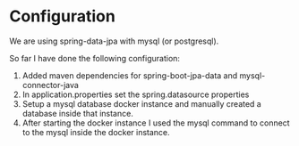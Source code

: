 # Configuration

We are using spring-data-jpa with mysql (or postgresql).

So far I have done the following configuration:

 1. Added maven dependencies for spring-boot-jpa-data and mysql-connector-java
 2. In application.properties set the spring.datasource properties
 3. Setup a mysql database docker instance and manually created a database inside that
    instance.
 4. After starting the docker instance I used the mysql command to connect to
    the mysql inside the docker instance.

